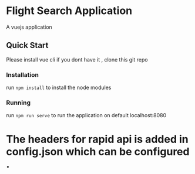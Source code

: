 # Flight Search Application 

A vuejs application

## Quick Start

Please install vue cli if you dont have it , clone this git repo

### Installation

 run `npm install` to install the node modules

### Running

run `npm run serve` to run the application on default localhost:8080

# The headers for rapid api is added in config.json which can be configured .

